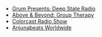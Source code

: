 
- [Grum Presents: Deep State Radio](https://soundcloud.com/grum-deepstateradio/)
- [Above & Beyond: Group Therapy](https://open.spotify.com/artist/7HXnQUEKHiWvUqSIR9ydOC)
- [Colorcast Radio Show](https://soundcloud.com/colorize-enhanced/sets/colorcast)
- [Anjunabeats Worldwide](https://soundcloud.com/anjunabeats/sets/anjunabeats-worldwide)
